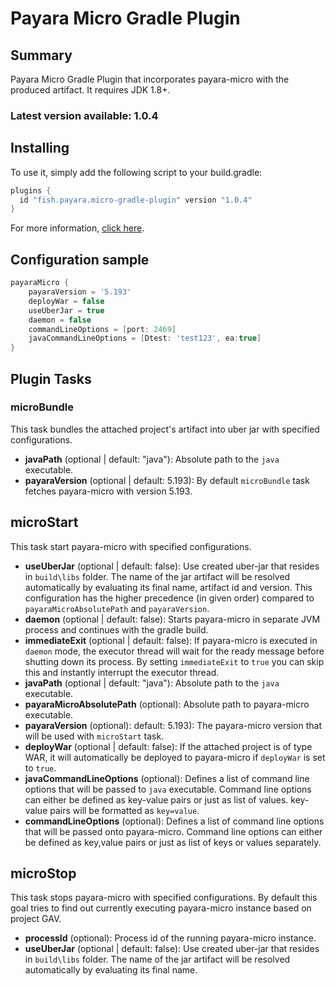 # Payara Micro Gradle Plugin

## Summary
Payara Micro Gradle Plugin that incorporates payara-micro with the produced artifact. It requires JDK 1.8+.
 
### Latest version available: 1.0.4

## Installing

To use it, simply add the following script to your build.gradle:

```groovy
plugins {
  id "fish.payara.micro-gradle-plugin" version "1.0.4"
}
```

For more information, [click here](https://plugins.gradle.org/plugin/fish.payara.micro-gradle-plugin).

## Configuration sample

```groovy
payaraMicro {
    payaraVersion = '5.193'
    deployWar = false
    useUberJar = true
    daemon = false
    commandLineOptions = [port: 2469]
    javaCommandLineOptions = [Dtest: 'test123', ea:true] 
}
```

## Plugin Tasks

### microBundle
This task bundles the attached project's artifact into uber jar with specified configurations.

- __javaPath__ (optional | default: "java"): Absolute path to the ```java``` executable.
- __payaraVersion__ (optional |  default: 5.193): By default ```microBundle``` task fetches payara-micro with version 5.193.

## microStart
This task start payara-micro with specified configurations.

- __useUberJar__ (optional | default: false): Use created uber-jar that resides in ```build\libs``` folder. The name of the jar artifact will be resolved automatically by evaluating its final name, artifact id and version. This configuration has the higher precedence (in given order) compared to ```payaraMicroAbsolutePath``` and ```payaraVersion```.
- __daemon__ (optional | default: false): Starts payara-micro in separate JVM process and continues with the gradle build.
- __immediateExit__ (optional | default: false): If payara-micro is executed in ```daemon``` mode, the executor thread will wait for the ready message before shutting down its process. By setting ```immediateExit``` to ```true``` you can skip this and instantly interrupt the executor thread. 
- __javaPath__ (optional | default: "java"): Absolute path to the ```java``` executable.
- __payaraMicroAbsolutePath__ (optional): Absolute path to payara-micro executable.
- __payaraVersion__ (optional): default: 5.193): The payara-micro version that will be used with ```microStart``` task.
- __deployWar__ (optional | default: false): If the attached project is of type WAR, it will automatically be deployed to payara-micro if ```deployWar``` is set to ```true```. 
- __javaCommandLineOptions__ (optional): Defines a list of command line options that will be passed to ```java``` executable. Command line options can either be defined as key-value pairs or just as list of values. key-value pairs will be formatted as ``key=value``.
- __commandLineOptions__ (optional): Defines a list of command line options that will be passed onto payara-micro. Command line options can either be defined as key,value pairs or just as list of keys or values separately.


## microStop
This task stops payara-micro with specified configurations. By default this goal tries to find out currently executing payara-micro instance based on project GAV. 

- __processId__ (optional): Process id of the running payara-micro instance.
- __useUberJar__ (optional | default: false): Use created uber-jar that resides in ```build\libs``` folder. The name of the jar artifact will be resolved automatically by evaluating its final name.   
